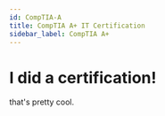 ```yaml
---
id: CompTIA-A
title: CompTIA A+ IT Certification
sidebar_label: CompTIA A+
---
```


# I did a certification!
that's pretty cool.
